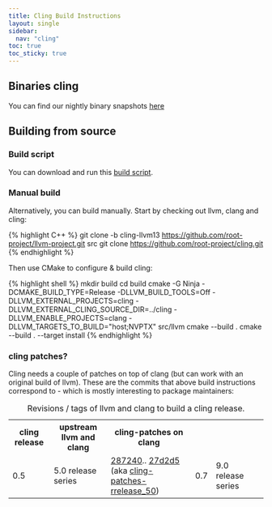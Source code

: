 ```yaml
---
title: Cling Build Instructions
layout: single
sidebar:
  nav: "cling"
toc: true
toc_sticky: true
---
```


## Binaries cling

You can find our nightly binary snapshots <a href="https://root.cern/download/cling/">here</a>

## Building from source

### Build script

You can download and run this <a href="https://raw.github.com/Axel-Naumann/cling-all-in-one/master/clone.sh">build script</a>.

### Manual build

Alternatively, you can build manually.
Start by checking out llvm, clang and cling:

{% highlight C++ %}
git clone -b cling-llvm13 https://github.com/root-project/llvm-project.git src
git clone https://github.com/root-project/cling.git
{% endhighlight %}

Then use CMake to configure &amp; build cling:

{% highlight shell %}
mkdir build
cd build
cmake -G Ninja -DCMAKE_BUILD_TYPE=Release -DLLVM_BUILD_TOOLS=Off -DLLVM_EXTERNAL_PROJECTS=cling -DLLVM_EXTERNAL_CLING_SOURCE_DIR=../cling -DLLVM_ENABLE_PROJECTS=clang -DLLVM_TARGETS_TO_BUILD="host;NVPTX" src/llvm
cmake --build .
cmake --build . --target install
{% endhighlight %}

### cling patches?

Cling needs a couple of patches on top of clang (but can work with an original build of llvm).
These are the commits that above build instructions correspond to - which is mostly interesting
to package maintainers:

<table>
   <caption>Revisions / tags of llvm and clang to build a cling release.</caption>
   <tr>
      <th>cling release</th>
      <th>upstream llvm and clang</th>
      <th>cling-patches on clang</th>
   </tr>
   <tr>
      <td>0.5</td>
      <td>5.0 release series</td>
      <td>
      <a href="https://root.cern/gitweb/?p=clang.git;a=commit;h=287240897208a004509a2be4525aa83acbb2ba5f">287240</a>..
      <a href="https://root.cern/gitweb/?p=clang.git;a=commit;h=27d2d5b247e83f3ac5d6e9f36d25d168a6afc97a">27d2d5</a>
      (aka <a href="https://root.cern/gitweb/?p=clang.git;a=shortlog;h=refs/tags/cling-patches-rrelease_50">cling-patches-rrelease_50</a>)
      </td>
      <td>0.7</td>
      <td>9.0 release series</td>
      <td>
      </td>
   </tr>
</table>
